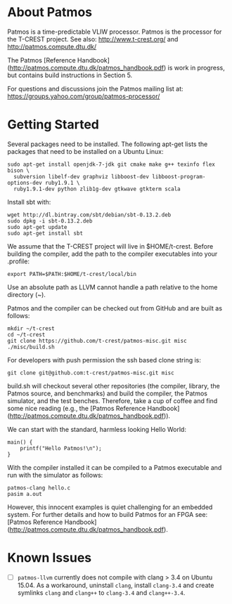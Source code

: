 About Patmos
============

Patmos is a time-predictable VLIW processor.
Patmos is the processor for the T-CREST project.
See also: http://www.t-crest.org/ and http://patmos.compute.dtu.dk/

The Patmos [Reference Handbook]
(http://patmos.compute.dtu.dk/patmos_handbook.pdf)
is work in progress, but contains build instructions in Section 5.

For questions and discussions join the Patmos mailing list at:
https://groups.yahoo.com/group/patmos-processor/

Getting Started
===============

Several packages need to be installed.
The following apt-get lists the packages that need to be
installed on a Ubuntu Linux:

    sudo apt-get install openjdk-7-jdk git cmake make g++ texinfo flex bison \
      subversion libelf-dev graphviz libboost-dev libboost-program-options-dev ruby1.9.1 \
      ruby1.9.1-dev python zlib1g-dev gtkwave gtkterm scala

Install sbt with:

    wget http://dl.bintray.com/sbt/debian/sbt-0.13.2.deb
    sudo dpkg -i sbt-0.13.2.deb
    sudo apt-get update
    sudo apt-get install sbt

We assume that the T-CREST project will live in $HOME/t-crest.
Before building the compiler, add the path
to the compiler executables into your .profile:

    export PATH=$PATH:$HOME/t-crest/local/bin

Use an absolute path as LLVM cannot handle a path relative to the
home directory (~).

Patmos and the compiler can be checked out from GitHub and are built as follows:

    mkdir ~/t-crest
    cd ~/t-crest
    git clone https://github.com/t-crest/patmos-misc.git misc
    ./misc/build.sh

For developers with push permission the ssh based clone string is:

    git clone git@github.com:t-crest/patmos-misc.git misc

build.sh will checkout several other repositories (the compiler, library,
the Patmos source, and benchmarks) and
build the compiler, the Patmos simulator, and the test benches.
Therefore, take a cup of coffee and find some nice reading
(e.g., the [Patmos Reference Handbook] (http://patmos.compute.dtu.dk/patmos_handbook.pdf)).


We can start with the standard, harmless looking Hello
World:

    main() {
        printf("Hello Patmos!\n");
    }

With the compiler installed it can be compiled to a Patmos executable
and run with the simulator as follows:

    patmos-clang hello.c
    pasim a.out

However, this innocent examples is quiet challenging for an embedded system.
For further details and how to build Patmos for an FPGA see:
[Patmos Reference Handbook] (http://patmos.compute.dtu.dk/patmos_handbook.pdf).

Known Issues
============

- [ ] `patmos-llvm` currently does not compile with clang > 3.4 on Ubuntu 15.04.
      As a workaround, uninstall `clang`, install `clang-3.4` and create symlinks
      `clang` and `clang++` to `clang-3.4` and `clang++-3.4`.


